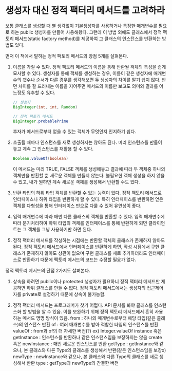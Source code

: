 # 생성자 대신 정적 팩터리 메서드를 고려하라

보통 클래스를 생성할 때 별 생각없이 기본생성자를 사용하거나 특정한 매개변수를 필요로 하는 public 생성자를 만들어 사용해왔다.
그런데 이 방법 외에도 클래스에서 정적 팩토리 메서드(static factory method)를 제공하여 그 클래스의 인스턴스를 반환하는 방법도 있다.

먼저 이 책에서 말하는 정적 팩토리 메서드의 장점 5개를 살펴본다.

1. 이름을 가질 수 있다.
   정적 팩토리 메서드의 이름을 통해 반환될 객체의 특성을 쉽게 묘사할 수 있다.
   생성자를 통해 객체를 생성하는 경우, 이름이 같은 생성자에 매개변수의 갯수나 순서가 다른 경우를 생각해보면 두 생성자의 차이를 알기 쉽지 않다.
   반면 차이를 잘 드러내는 이름을 지어주면 메서드의 이름만 보고도 의미와 결과를 어느정도 유추할 수 있다.

   ```java
   // 생성자
   BigInteger(int, int, Random)
   ```

   ```java
   // 정적 팩토리 메서드
   BigInteger.probablePrime
   ```
   
   후자가 메서드로부터 얻을 수 있는 객체가 무엇인지 인지하기 쉽다.
   
2. 호출될 때마다 인스턴스를 새로 생성하지는 않아도 된다.
   미리 인스턴스를 만들어 놓고 계속 그 인스턴스를 재활용 할 수 있다.
   ```java
   Boolean.valueOf(boolean)
   ```
   이 메서드는 미리 TRUE, FALSE 객체를 생성해놓고 결과에 따라 두 객체중 하나의 객체만을 반환할 뿐 새로운 객체를 만들지 않는다.
   불필요한 객체 생성을 하지 않을 수 있고, 내가 원하면 계속 새로운 객체를 생성해서 반환할 수도 있다.
   
3. 반환 타입의 하위 타입 객체를 반환할 수 있는 능력이 있다.
   정적 팩토리 메서드로 인터페이스나 하위 타입을 반환하게 할 수 있다.
   특히 인터페이스를 반환하면 얻은 객체를 다형성을 통해 인터페이스 만으로 다룰 수 있어 유연성이 좋다.

4. 입력 매개변수에 따라 매번 다른 클래스의 객체를 반환할 수 있다.
   입력 매개변수에 따라 분기처리하여 하위 타입의 객체를 인터페이스를 통해 반환하게 되면 클라이언트는 그 객체를 그냥 사용하기만 하면 된다.
   
5. 정적 팩터리 메서드를 작성하는 시점에는 반환할 객체의 클래스가 존재하지 않아도 된다.
   정적 팩토리 메서드에서 인터페이스를 반환하게 하면, 작성 시점에서 구현 클래스가 존재하지 않아도 상관이 없으며
   구현 클래스를 새로 추가하더라도 인터페이스로 반환하기 때문에 팩토리 메서드의 코드는 수정할 필요가 없다.


정적 팩토리 메서드의 단점 2가지도 살펴본다.

1. 상속을 하려면 public이나 protected 생성자가 필요하니 정적 팩터리 메서드만 제공하면 하위 클래스를 만들 수 없다.
   정적 팩토리 메서드에서는 생성자의 접근제어자를 private로 설정하기 때문에 상속이 불가능함.

2. 정적 팩터리 메서드는 프로그래머가 찾기 어렵다.
   API 문서를 봐야 클래스를 인스턴스화 할 방법을 알 수 있음.
   이를 보완하기 위해 정적 팩토리 메서드에서 흔히 사용하는 메서드 명명 방식이 있음.
   from : 하나의 매개변수로부터 해당 타입(같은 클래스)의 인스턴스 반환
   of : 여러 매개변수를 받아 적합한 타입의 인스턴스를 반환
   valueOf : from과 of의 더 자세한 버전(?) ex) Integer.valueOf
   instance 혹은 getInstance : 인스턴스를 반환하나 같은 인스턴스임을 보장하지는 않음
   create 혹은 newInstance : 매번 새로운 인스턴스를 반환
   getType : getInstance와 같으나, 본 클래스와 다른 Type의 클래스를 생성해서 반환(같은 인스턴스임을 보장x)
   newType : newInstance와 같으나, 본 클래스와 다른 Type의 클래스를 새로 생성해서 반환
   type : getType과 newType의 간결한 버전
